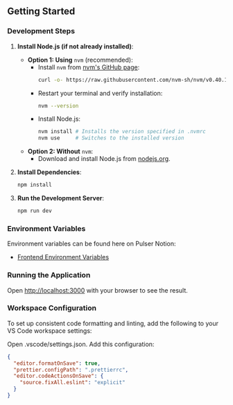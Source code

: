 ## Getting Started

### Development Steps

1. **Install Node.js (if not already installed)**:

   - **Option 1: Using** `nvm` (recommended):
     - Install `nvm` from [nvm's GitHub page](https://github.com/nvm-sh/nvm#installing-and-updating):
       ```bash
       curl -o- https://raw.githubusercontent.com/nvm-sh/nvm/v0.40.1/install.sh | bash
       ```
     - Restart your terminal and verify installation:
       ```bash
       nvm --version
       ```
     - Install Node.js:
       ```bash
       nvm install # Installs the version specified in .nvmrc
       nvm use     # Switches to the installed version
       ```
   - **Option 2: Without** `nvm`:
     - Download and install Node.js from [nodejs.org](https://nodejs.org).

2. **Install Dependencies**:

   ```bash
   npm install
   ```

3. **Run the Development Server**:

   ```bash
   npm run dev
   ```

### Environment Variables

Environment variables can be found here on Pulser Notion:

- [Frontend Environment Variables](https://www.notion.so/Frontend-env-139e49034280801c91f8c6215814945c?pvs=4)

### Running the Application

Open [http://localhost:3000](http://localhost:3000) with your browser to see the result.

### Workspace Configuration

To set up consistent code formatting and linting, add the following to your VS Code workspace settings:

Open .vscode/settings.json.
Add this configuration:

```json
{
  "editor.formatOnSave": true,
  "prettier.configPath": ".prettierrc",
  "editor.codeActionsOnSave": {
    "source.fixAll.eslint": "explicit"
  }
}
```
